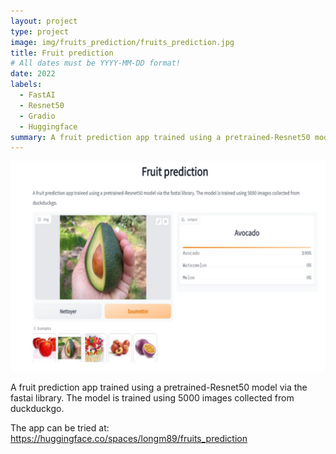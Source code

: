 ```yaml
---
layout: project
type: project
image: img/fruits_prediction/fruits_prediction.jpg     
title: Fruit prediction
# All dates must be YYYY-MM-DD format!
date: 2022
labels:
  - FastAI
  - Resnet50
  - Gradio
  - Huggingface
summary: A fruit prediction app trained using a pretrained-Resnet50 model via the fastai library. The model is trained using 5000 images collected from duckduckgo.
---
```


<img class="img-fluid" src="../img/fruits_prediction/fruits_prediction.jpg">

A fruit prediction app trained using a pretrained-Resnet50 model via the fastai library. The model is trained using 5000 images collected from duckduckgo.

The app can be tried at: <a href = "https://huggingface.co/spaces/longm89/fruits_prediction" target="_blank">https://huggingface.co/spaces/longm89/fruits_prediction </a>

